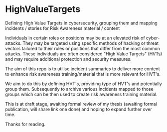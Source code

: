 # HighValueTargets
Defining High Value Targets in cybersecurity, grouping them and mapping incidents / stories for Risk Awareness material / content

Individuals in certain roles or positions may be at an elevated risk of cyber-attacks. They may be targeted using specific methods of hacking or threat vectors tailored to their roles or positions that differ from the most common attacks. These individuals are often considered "High Value Targets" (HVTs) and may require additional protection and security measures.

The aim of this repo is to utilise incident summaries to deliver more content to enhance risk awareness training/material that is more relevant for HVT's.

We aim to do this by defining HVT's, providing type of HVT's and potentially group them. Subsequently to archive various incidents mapped to those groups which can be then used to create risk awareness training material. 

This is at draft stage, awaiting formal review of my thesis (awaiting formal publication, will share link one done) and hoping to expand further over time. 

Thanks for reading.

